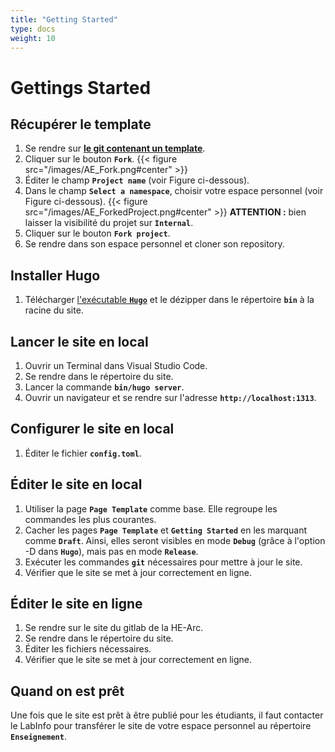 ```yaml
---
title: "Getting Started"
type: docs
weight: 10
---
```

# Gettings Started

## Récupérer le template
1. Se rendre sur **[le git contenant un template](https://gitlab-etu.ing.he-arc.ch/benoit.lecallen/template_website)**.
2. Cliquer sur le bouton **`Fork`**.
{{< figure src="/images/AE_Fork.png#center" >}}
3. Éditer le champ **`Project name`** (voir Figure ci-dessous).
4. Dans le champ **`Select a namespace`**, choisir votre espace personnel (voir Figure ci-dessous).
{{< figure src="/images/AE_ForkedProject.png#center" >}}
**ATTENTION :** bien laisser la visibilité du projet sur **`Internal`**.
5. Cliquer sur le bouton **`Fork project`**.
6. Se rendre dans son espace personnel et cloner son repository.

## Installer Hugo
1. Télécharger [l'exécutable **`Hugo`**](/hugo.zip) et le dézipper dans le répertoire **`bin`** à la racine du site.

## Lancer le site en local
1. Ouvrir un Terminal dans Visual Studio Code.
2. Se rendre dans le répertoire du site.
3. Lancer la commande **`bin/hugo server`**.
4. Ouvrir un navigateur et se rendre sur l'adresse **`http://localhost:1313`**.

## Configurer le site en local
1. Éditer le fichier **`config.toml`**.

## Éditer le site en local
1. Utiliser la page **`Page Template`** comme base.
Elle regroupe les commandes les plus courantes.
2. Cacher les pages **`Page Template`** et **`Getting Started`** en les marquant comme **`Draft`**.
Ainsi, elles seront visibles en mode **`Debug`** (grâce à l'option -D dans **`Hugo`**), mais pas en mode **`Release`**.
2. Exécuter les commandes **`git`** nécessaires pour mettre à jour le site.
3. Vérifier que le site se met à jour correctement en ligne.

## Éditer le site en ligne
1. Se rendre sur le site du gitlab de la HE-Arc.
2. Se rendre dans le répertoire du site.
3. Éditer les fichiers nécessaires.
4. Vérifier que le site se met à jour correctement en ligne.

## Quand on est prêt
Une fois que le site est prêt à être publié pour les étudiants, il faut contacter le LabInfo pour transférer le site de votre espace personnel au répertoire **`Enseignement`**.